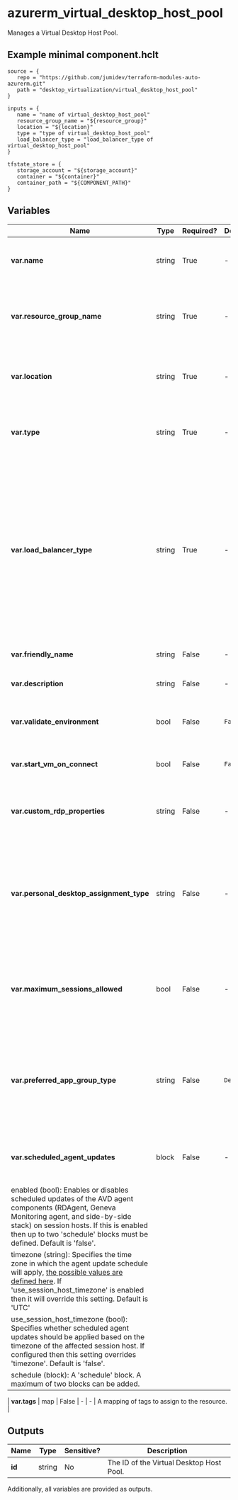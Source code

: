 # azurerm_virtual_desktop_host_pool

Manages a Virtual Desktop Host Pool.

## Example minimal component.hclt

```hcl
source = {
   repo = "https://github.com/jumidev/terraform-modules-auto-azurerm.git" 
   path = "desktop_virtualization/virtual_desktop_host_pool" 
}

inputs = {
   name = "name of virtual_desktop_host_pool" 
   resource_group_name = "${resource_group}" 
   location = "${location}" 
   type = "type of virtual_desktop_host_pool" 
   load_balancer_type = "load_balancer_type of virtual_desktop_host_pool" 
}

tfstate_store = {
   storage_account = "${storage_account}" 
   container = "${container}" 
   container_path = "${COMPONENT_PATH}" 
}

```

## Variables

| Name | Type | Required? |  Default  |  possible values |  Description |
| ---- | ---- | --------- |  ----------- | ----------- | ----------- |
| **var.name** | string | True | -  |  -  |  The name of the Virtual Desktop Host Pool. Changing this forces a new resource to be created. | 
| **var.resource_group_name** | string | True | -  |  -  |  The name of the resource group in which to create the Virtual Desktop Host Pool. Changing this forces a new resource to be created. | 
| **var.location** | string | True | -  |  -  |  The location/region where the Virtual Desktop Host Pool is located. Changing this forces a new resource to be created. | 
| **var.type** | string | True | -  |  `Personal`, `Pooled`  |  The type of the Virtual Desktop Host Pool. Valid options are `Personal` or `Pooled`. Changing the type forces a new resource to be created. | 
| **var.load_balancer_type** | string | True | -  |  `BreadthFirst`, `DepthFirst`, `Persistent`  |  `BreadthFirst` load balancing distributes new user sessions across all available session hosts in the host pool. Possible values are `BreadthFirst`, `DepthFirst` and `Persistent`. `DepthFirst` load balancing distributes new user sessions to an available session host with the highest number of connections but has not reached its maximum session limit threshold. `Persistent` should be used if the host pool type is `Personal` | 
| **var.friendly_name** | string | False | -  |  -  |  A friendly name for the Virtual Desktop Host Pool. | 
| **var.description** | string | False | -  |  -  |  A description for the Virtual Desktop Host Pool. | 
| **var.validate_environment** | bool | False | `False`  |  -  |  Allows you to test service changes before they are deployed to production. Defaults to `false`. | 
| **var.start_vm_on_connect** | bool | False | `False`  |  -  |  Enables or disables the Start VM on Connection Feature. Defaults to `false`. | 
| **var.custom_rdp_properties** | string | False | -  |  -  |  A valid custom RDP properties string for the Virtual Desktop Host Pool, available properties can be [found in this article](https://docs.microsoft.com/windows-server/remote/remote-desktop-services/clients/rdp-files). | 
| **var.personal_desktop_assignment_type** | string | False | -  |  `Automatic`, `Direct`  |  `Automatic` assignment – The service will select an available host and assign it to an user. Possible values are `Automatic` and `Direct`. `Direct` Assignment – Admin selects a specific host to assign to an user. Changing this forces a new resource to be created. | 
| **var.maximum_sessions_allowed** | bool | False | -  |  -  |  A valid integer value from 0 to 999999 for the maximum number of users that have concurrent sessions on a session host. Should only be set if the `type` of your Virtual Desktop Host Pool is `Pooled`. | 
| **var.preferred_app_group_type** | string | False | `Desktop`  |  `None`, `Desktop`, `RailApplications`  |  Option to specify the preferred Application Group type for the Virtual Desktop Host Pool. Valid options are `None`, `Desktop` or `RailApplications`. Default is `Desktop`. Changing this forces a new resource to be created. | 
| **var.scheduled_agent_updates** | block | False | -  |  -  |  A `scheduled_agent_updates` block. This enables control of when Agent Updates will be applied to Session Hosts. | | `scheduled_agent_updates` block structure: || 
|   enabled (bool): Enables or disables scheduled updates of the AVD agent components (RDAgent, Geneva Monitoring agent, and side-by-side stack) on session hosts. If this is enabled then up to two 'schedule' blocks must be defined. Default is 'false'. ||
|   timezone (string): Specifies the time zone in which the agent update schedule will apply, [the possible values are defined here](https://jackstromberg.com/2017/01/list-of-time-zones-consumed-by-azure/). If 'use_session_host_timezone' is enabled then it will override this setting. Default is 'UTC' ||
|   use_session_host_timezone (bool): Specifies whether scheduled agent updates should be applied based on the timezone of the affected session host. If configured then this setting overrides 'timezone'. Default is 'false'. ||
|   schedule (block): A 'schedule' block. A maximum of two blocks can be added. ||

| **var.tags** | map | False | -  |  -  |  A mapping of tags to assign to the resource. | 



## Outputs

| Name | Type | Sensitive? | Description |
| ---- | ---- | --------- | --------- |
| **id** | string | No  | The ID of the Virtual Desktop Host Pool. | 

Additionally, all variables are provided as outputs.
